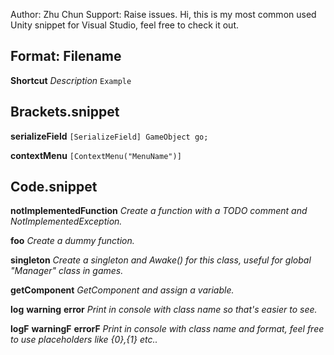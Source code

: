 Author: Zhu Chun
Support: Raise issues.
Hi, this is my most common used Unity snippet for Visual Studio, feel free to check it out.

**Format:**
Filename
-----------------------------------
**Shortcut**
*Description*
`Example`

Brackets.snippet
------------------------------------
**serializeField**
`[SerializeField] GameObject go;`

**contextMenu**
`[ContextMenu("MenuName")]`

Code.snippet
------------------------------------

**notImplementedFunction**
*Create a function with a TODO comment and NotImplementedException.*

**foo**
*Create a dummy function.*

**singleton**
*Create a singleton and Awake() for this class, useful for global "Manager" class in games.*

**getComponent**
*GetComponent and assign a variable.*

**log**
**warning**
**error**
*Print in console with class name so that's easier to see.*

**logF**
**warningF**
**errorF**
*Print in console with class name and format, feel free to use placeholders like {0},{1} etc..*